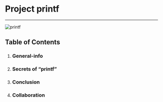 # Project printf
***
![printf](https://user-images.githubusercontent.com/98335124/160219522-1e97e727-4926-42f6-8e48-3835835c0dec.jpg)
## Table of Contents
1. ### General-info
2. ### Secrets of “printf”
3. ### Conclusion
4. ### Collaboration

